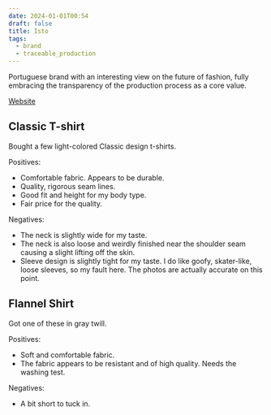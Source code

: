 ```yaml
---
date: 2024-01-01T00:54
draft: false
title: Isto
tags:
  - brand
  - traceable_production
---
```

Portuguese brand with an interesting view on the future of fashion, fully embracing the transparency of the production process as a core value.

[Website](https://isto.pt/)

## Classic T-shirt

Bought a few light-colored Classic design t-shirts.

Positives:
- Comfortable fabric. Appears to be durable.
- Quality, rigorous seam lines.
- Good fit and height for my body type.
- Fair price for the quality.

Negatives:
- The neck is slightly wide for my taste.
- The neck is also loose and weirdly finished near the shoulder seam causing a slight lifting off the skin.
- Sleeve design is slightly tight for my taste. I do like goofy, skater-like, loose sleeves, so my fault here. The photos are actually accurate on this point.

## Flannel Shirt

Got one of these in gray twill.

Positives:
- Soft and comfortable fabric.
- The fabric appears to be resistant and of high quality. Needs the washing test.

Negatives:
- A bit short to tuck in.